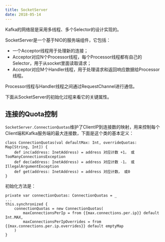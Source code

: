 ```yaml
---
title: SocketServer
date: 2018-05-14
---
```


Kafka的网络层是采用多线程、多个Selector的设计实现的。

SocketServer是一个基于NIO的服务端组件，它包括：

* 一个Acceptor线程用于处理新的连接；
* Acceptor对应N个Processor线程，每个Processor线程都有自己的Selector，用于从socket里面读取请求；
* Acceptor对应M个Handler线程，用于处理请求和返回响应数据给Processor线程。

Processor线程与Handler线程之间通过RequestChannel进行通信。

下面从SocketServer的初始化过程来看它的关键属性。

## 连接的Quota控制

`SocketServer.ConnectionQuotas`维护了ClientIP到连接数的映射，用来控制每个Client端和Kafka服务端的最大连接数，下面是这个类的基本定义：

    class ConnectionQuotas(val defaultMax: Int, overrideQuotas: Map[String, Int]) {
        def inc(address: InetAddress) = address 对应计数 +1， 或 TooManyConnectionsException
        def dec(address: InetAddress) = address 对应计数 -1， 或 IllegalArgumentException
        def get(address: InetAddress) = address 对应计数， 或0
    }

初始化方法是：

    private var connectionQuotas: ConnectionQuotas = _
    ...
    this.synchronized {
        connectionQuotas = new ConnectionQuotas(
            maxConnectionsPerIp = from {{max.connections.per.ip}} default Int.MAX, 
            maxConnectionsPerIpOverrides = from {{max.connections.per.ip.overrides}} default emptyMap
        )
    }

